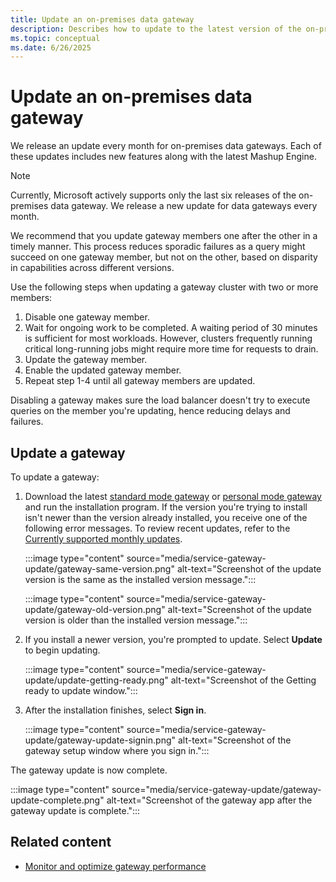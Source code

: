 ```yaml
---
title: Update an on-premises data gateway
description: Describes how to update to the latest version of the on-premises data gateway.
ms.topic: conceptual
ms.date: 6/26/2025
---
```


# Update an on-premises data gateway

We release an update every month for on-premises data gateways. Each of these updates includes new features along with the latest Mashup Engine.

> [!NOTE]
>Currently, Microsoft actively supports only the last six releases of the on-premises data gateway. We release a new update for data gateways every month.

We recommend that you update gateway members one after the other in a timely manner. This process reduces sporadic failures as a query might succeed on one gateway member, but not on the other, based on disparity in capabilities across different versions.

Use the following steps when updating a gateway cluster with two or more members:

1. Disable one gateway member.
2. Wait for ongoing work to be completed. A waiting period of 30 minutes is sufficient for most workloads. However, clusters frequently running critical long-running jobs might require more time for requests to drain.
3. Update the gateway member.
4. Enable the updated gateway member.
5. Repeat step 1-4 until all gateway members are updated.

Disabling a gateway makes sure the load balancer doesn't try to execute queries on the member you're updating, hence reducing delays and failures.

## Update a gateway

To update a gateway:

1. Download the latest [standard mode gateway](https://go.microsoft.com/fwlink/?LinkId=2116849&clcid=0x409) or [personal mode gateway](https://go.microsoft.com/fwlink/?LinkId=2116848&clcid=0x409) and run the installation program. If the version you're trying to install isn't newer than the version already installed, you receive one of the following error messages. To review recent updates, refer to the [Currently supported monthly updates](service-gateway-monthly-updates.md).

   :::image type="content" source="media/service-gateway-update/gateway-same-version.png" alt-text="Screenshot of the update version is the same as the installed version message.":::

   :::image type="content" source="media/service-gateway-update/gateway-old-version.png" alt-text="Screenshot of the update version is older than the installed version message.":::

1. If you install a newer version, you're prompted to update. Select **Update** to begin updating.

   :::image type="content" source="media/service-gateway-update/update-getting-ready.png" alt-text="Screenshot of the Getting ready to update window.":::

1. After the installation finishes, select **Sign in**.

   :::image type="content" source="media/service-gateway-update/gateway-update-signin.png" alt-text="Screenshot of the gateway setup window where you sign in.":::

The gateway update is now complete.

:::image type="content" source="media/service-gateway-update/gateway-update-complete.png" alt-text="Screenshot of the gateway app after the gateway update is complete.":::

## Related content

* [Monitor and optimize gateway performance](service-gateway-performance.md)
